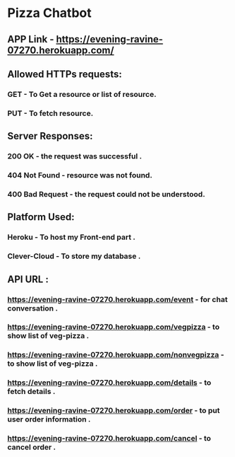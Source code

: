 # Pizza Chatbot


## APP Link - https://evening-ravine-07270.herokuapp.com/

## Allowed HTTPs requests:
### GET - To Get a resource or list of resource.
### PUT - To fetch resource.


## Server Responses: 
### 200 OK - the request was successful .
### 404 Not Found - resource was not found.
### 400 Bad Request - the request could not be understood.


## Platform Used:
### Heroku - To host my Front-end part .
### Clever-Cloud - To store my database .


## API URL :
### https://evening-ravine-07270.herokuapp.com/event - for chat conversation .
### https://evening-ravine-07270.herokuapp.com/vegpizza - to show list of veg-pizza .
### https://evening-ravine-07270.herokuapp.com/nonvegpizza - to show list of veg-pizza .
### https://evening-ravine-07270.herokuapp.com/details - to fetch details .
### https://evening-ravine-07270.herokuapp.com/order - to put user order information .
### https://evening-ravine-07270.herokuapp.com/cancel - to cancel order .

